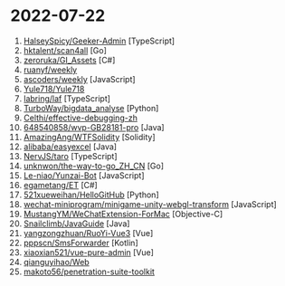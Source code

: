 # 2022-07-22

1. [HalseySpicy/Geeker-Admin](https://github.com/HalseySpicy/Geeker-Admin "✨✨✨ Geeker Admin，基于 Vue3.2、TypeScript、Vite2、Pinia、Element-Plus 开源的一套后台管理框架。") [TypeScript]
2. [hktalent/scan4all](https://github.com/hktalent/scan4all "Vulnerabilities Scan: 15000+PoCs; 20 kinds of application password crack; 7000+Web fingerprints; 146 protocols and 90000+ rules Port scanning; Fuzz, HW, awesome BugBounty...") [Go]
3. [zeroruka/GI_Assets](https://github.com/zeroruka/GI_Assets "Character textures, models and mods for a certain anime game.") [C#]
4. [ruanyf/weekly](https://github.com/ruanyf/weekly "科技爱好者周刊，每周五发布") 
5. [ascoders/weekly](https://github.com/ascoders/weekly "前端精读周刊。帮你理解最前沿、实用的技术。") [JavaScript]
6. [Yule718/Yule718](https://github.com/Yule718/Yule718 "Config files for my GitHub profile.") 
7. [labring/laf](https://github.com/labring/laf "laf 是一个 serverless 框架，集成云函数，云数据库，对象存储等能力，是一个一站式开发平台，像写博客一样写代码！") [TypeScript]
8. [TurboWay/bigdata_analyse](https://github.com/TurboWay/bigdata_analyse "大数据分析项目") [Python]
9. [Celthi/effective-debugging-zh](https://github.com/Celthi/effective-debugging-zh "effective debugging 中文翻译") 
10. [648540858/wvp-GB28181-pro](https://github.com/648540858/wvp-GB28181-pro "WEB VIDEO PLATFORM是一个基于GB28181-2016标准实现的网络视频平台，支持NAT穿透，支持海康、大华、宇视等品牌的IPC、NVR、DVR接入。支持国标级联，支持rtsp/rtmp等视频流转发到国标平台，支持rtsp/rtmp等推流转发到国标平台。") [Java]
11. [AmazingAng/WTFSolidity](https://github.com/AmazingAng/WTFSolidity "我最近在重新学solidity，巩固一下细节，也写一个“Solidity极简入门”，供小白们使用（编程大佬可以另找教程），每周更新1-3讲。") [Solidity]
12. [alibaba/easyexcel](https://github.com/alibaba/easyexcel "快速、简洁、解决大文件内存溢出的java处理Excel工具") [Java]
13. [NervJS/taro](https://github.com/NervJS/taro "开放式跨端跨框架解决方案，支持使用 React/Vue/Nerv 等框架来开发微信/京东/百度/支付宝/字节跳动/ QQ 小程序/H5/React Native 等应用。 https://taro.zone/") [TypeScript]
14. [unknwon/the-way-to-go_ZH_CN](https://github.com/unknwon/the-way-to-go_ZH_CN "《The Way to Go》中文译本，中文正式名《Go 入门指南》") [Go]
15. [Le-niao/Yunzai-Bot](https://github.com/Le-niao/Yunzai-Bot "原神QQ群机器人，通过米游社接口，查询原神游戏信息，快速生成图片返回") [JavaScript]
16. [egametang/ET](https://github.com/egametang/ET "Unity3D Client And C# Server Framework") [C#]
17. [521xueweihan/HelloGitHub](https://github.com/521xueweihan/HelloGitHub "分享 GitHub 上有趣、入门级的开源项目。Share interesting, entry-level open source projects on GitHub.") [Python]
18. [wechat-miniprogram/minigame-unity-webgl-transform](https://github.com/wechat-miniprogram/minigame-unity-webgl-transform "") [JavaScript]
19. [MustangYM/WeChatExtension-ForMac](https://github.com/MustangYM/WeChatExtension-ForMac "Mac微信功能拓展/微信插件/微信小助手(A plugin for Mac WeChat)") [Objective-C]
20. [Snailclimb/JavaGuide](https://github.com/Snailclimb/JavaGuide "「Java学习+面试指南」一份涵盖大部分 Java 程序员所需要掌握的核心知识。准备 Java 面试，首选 JavaGuide！") [Java]
21. [yangzongzhuan/RuoYi-Vue3](https://github.com/yangzongzhuan/RuoYi-Vue3 "🎉 (RuoYi)官方仓库 基于SpringBoot，Spring Security，JWT，Vue3 & Vite、Element Plus 的前后端分离权限管理系统") [Vue]
22. [pppscn/SmsForwarder](https://github.com/pppscn/SmsForwarder "短信转发器——监控Android手机短信、来电、APP通知，并根据指定规则转发到其他手机：钉钉群自定义机器人、钉钉企业内机器人、企业微信群机器人、飞书机器人、企业微信应用消息、邮箱、bark、webhook、Telegram机器人、Server酱、PushPlus、手机短信等。包括主动控制服务端与客户端，让你轻松远程发短信、查短信、查通话、查话簿、查电量等。（V3.0 新增）PS.这个APK主要是学习与自用，如有BUG请提ISSUE，同时欢迎大家提PR指正") [Kotlin]
23. [xiaoxian521/vue-pure-admin](https://github.com/xiaoxian521/vue-pure-admin "🔥 ✨✨ ✨ Vue3.0+TypeScript+Vite2.0+Element-Plus编写的一套后台管理系统（兼容移动端）") [Vue]
24. [qianguyihao/Web](https://github.com/qianguyihao/Web "千古前端图文教程，超详细的前端入门到进阶知识库。从零开始学前端，做一名精致优雅的前端工程师。") 
25. [makoto56/penetration-suite-toolkit](https://github.com/makoto56/penetration-suite-toolkit "本项目制作的初衷是帮助渗透新手快速搭建工作环境，工欲善其事，必先利其器。") 

